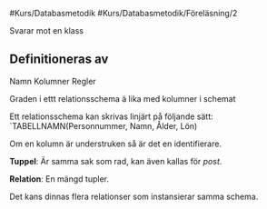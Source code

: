 #Kurs/Databasmetodik #Kurs/Databasmetodik/Föreläsning/2 

Svarar mot en klass

## Definitioneras av
Namn
Kolumner
Regler

Graden i ettt relationsschema ä lika  med kolumner i schemat

Ett relationsschema kan skrivas linjärt på följande sätt:
`TABELLNAMN(Personnummer, Namn, Ålder, Lön)

Om en kolumn är understruken så är det en identifierare. 

**Tuppel**: Är samma sak som rad, kan även kallas för *post*.

**Relation**: En mängd tupler.

Det kans dinnas flera relationser som instansierar samma schema.

